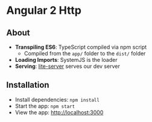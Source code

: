 # Angular 2 Http


## About

- **Transpiling ES6**: TypeScript compiled via npm script
    + Compiled from the `app/` folder to the `dist/` folder
- **Loading Imports**: SystemJS is the loader 
- **Serving**: [lite-server](https://github.com/johnpapa/lite-server) serves our dev server

## Installation

- Install dependencies: `npm install`
- Start the app: `npm start`
- View the app: <http://localhost:3000>